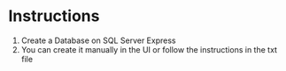 # Instructions
1. Create a Database on SQL Server Express
2. You can create it manually in the UI or follow the instructions in the txt file
